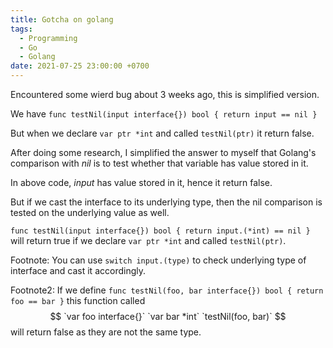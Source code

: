 ```yaml
---
title: Gotcha on golang
tags:
  - Programming
  - Go
  - Golang
date: 2021-07-25 23:00:00 +0700
---
```


Encountered some wierd bug about 3 weeks ago, this is simplified version.

We have `func testNil(input interface{}) bool { return input == nil }`

But when we declare `var ptr *int` and called `testNil(ptr)` it return false.

After doing some research, I simplified the answer to myself that Golang's comparison with _nil_ is to test whether that variable has value stored in it.

In above code, _input_ has value stored in it, hence it return false.

But if we cast the interface to its underlying type, then the nil comparison is tested on the underlying value as well.

`func testNil(input interface{}) bool { return input.(*int) == nil }` will return true if we declare `var ptr *int` and called `testNil(ptr)`.

Footnote: You can use `switch input.(type)` to check underlying type of interface and cast it accordingly.

Footnote2: If we define `func testNil(foo, bar interface{}) bool { return foo == bar }` this function called
$$
  `var foo interface{}`
  `var bar *int`
  `testNil(foo, bar)`
$$
will return false as they are not the same type.